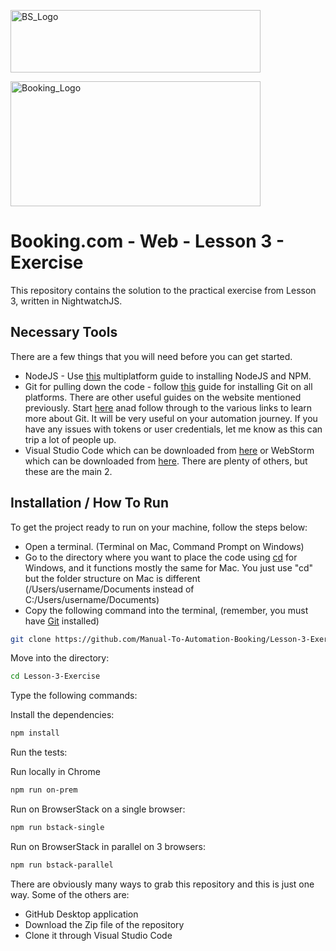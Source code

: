 <p float="left">
  <img src="https://d98b8t1nnulk5.cloudfront.net/production/images/layout/logo-header.png?1469004780" width="400" height="100" title="BS_Logo">
    <div></div>
  <img src="https://logos-world.net/wp-content/uploads/2021/08/Booking-Logo.png" width="400" height="200" title="Booking_Logo">
</p>

# Booking.com - Web - Lesson 3 - Exercise

This repository contains the solution to the practical exercise from Lesson 3, written in NightwatchJS.

## Necessary Tools

There are a few things that you will need before you can get started.

* NodeJS - Use [this](https://docs.npmjs.com/downloading-and-installing-node-js-and-npm) multiplatform guide to installing NodeJS and NPM.
* Git for pulling down the code - follow [this](https://git-scm.com/book/en/v2/Getting-Started-Installing-Git) guide for installing Git on all platforms. There are other useful guides on the website mentioned previously. Start [here](https://github.com/git-guides) anad follow through to the various links to learn more about Git. It will be very useful on your automation journey. If you have any issues with tokens or user credentials, let me know as this can trip a lot of people up.
* Visual Studio Code which can be downloaded from [here](https://code.visualstudio.com/download) or WebStorm which can be downloaded from [here](https://www.jetbrains.com/webstorm/). There are plenty of others, but these are the main 2.

## Installation / How To Run

To get the project ready to run on your machine, follow the steps below:

* Open a terminal. (Terminal on Mac, Command Prompt on Windows)
* Go to the directory where you want to place the code using [cd](https://docs.microsoft.com/en-us/windows-server/administration/windows-commands/cd) for Windows, and it functions mostly the same for Mac. You just use "cd" but the folder structure on Mac is different (/Users/username/Documents instead of C:/Users/username/Documents)
* Copy the following command into the terminal, (remember, you must have [Git](https://git-scm.com/downloads) installed)

```sh
git clone https://github.com/Manual-To-Automation-Booking/Lesson-3-Exercise.git
```

Move into the directory:

```sh
cd Lesson-3-Exercise
```

Type the following commands:

Install the dependencies:

```sh
npm install
```
Run the tests:

Run locally in Chrome

```sh
npm run on-prem
```

Run on BrowserStack on a single browser:

```sh
npm run bstack-single
```

Run on BrowserStack in parallel on 3 browsers:

```sh
npm run bstack-parallel
```

There are obviously many ways to grab this repository and this is just one way. Some of the others are:

 - GitHub Desktop application
 - Download the Zip file of the repository
 - Clone it through Visual Studio Code